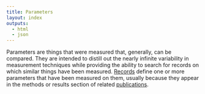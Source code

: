```yaml
---
title: Parameters
layout: index
outputs:
  - html
  - json
---
```


Parameters are things that were measured that, generally, can be compared. They are intended to distill out the nearly infinite variability in measurement techniques while providing the ability to search for records on which similar things have been measured. [Records](/record) define one or more parameters that have been measured on them, usually because they appear in the methods or results section of related [publications](/publication). 
